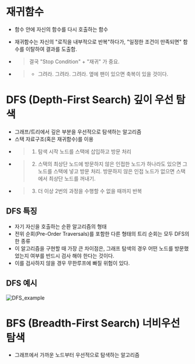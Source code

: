 # 재귀함수 
* 함수 안에 자신의 함수를 다시 호출하는 함수
* 재귀함수는 자신의 "로직을 내부적으로 반복"하다가, "일정한 조건이 만족되면" 함수를 이탈하여 결과를 도출함. 

* > 결국 "Stop Condition" + "재귀" 가 중요. 
* > + 그려라. 그려라. 그려라. 옆에 팬이 있으면 축복이 있을 것이다. 


# DFS (Depth-First Search) 깊이 우선 탐색
* 그래프/트리에서 깊은 부분을 우선적으로 탐색하는 알고리즘
* 스택 자료구조(혹은 재귀함수)를 이용
 * > 1. 탐색 시작 노드를 스택에 삽입하고 방문 처리
 * > 2. 스택의 최상단 노드에 방문하지 않은 인접한 노드가 하나라도 있으면 그 노드를 스택에 넣고 방문 처리.
 방문하지 않은 인접 노드가 없으면 스택에서 최상단 노드를 꺼내기.
 * > 3. 더 이상 2번의 과정을 수행할 수 없을 때까지 반복

## DFS 특징 
* 자기 자신을 호출하는 순환 알고리즘의 형태
* 전위 순회(Pre-Order Traversals)를 포함한 다른 형태의 트리 순회는 모두 DFS의 한 종류
* 이 알고리즘을 구현할 때 가장 큰 차이점은, 그래프 탐색의 경우 어떤 노드를 방문했었는지 여부를 반드시 검사 해야 한다는 것이다.
 * 이를 검사하지 않을 경우 무한루프에 빠질 위험이 있다.

## DFS 예시
![DFS_example](https://velog.velcdn.com/images%2Fcha-suyeon%2Fpost%2F6bf05f89-fd71-4395-9827-d63b6438d1b5%2Fimage.png)

# BFS (Breadth-First Search) 너비우선 탐색
* 그래프에서 가까운 노드부터 우선적으로 탐색하는 알고리즘
